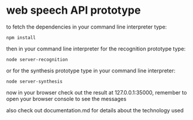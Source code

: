 # web speech API prototype

to fetch the dependencies in your command line interpreter type:

```npm install```

then in your command line interpreter for the recognition prototype type:

```node server-recognition```

or for the synthesis prototype type in your command line interpreter:

```node server-synthesis```

now in your browser check out the result at 127.0.0.1:35000, remember to open your browser console to see the messages

also check out documentation.md for details about the technology used